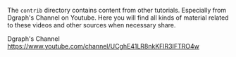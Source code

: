 The `contrib` directory contains content from other tutorials. Especially from Dgraph's Channel on Youtube. Here you will find all kinds of material related to these videos and other sources when necessary share.

Dgraph's Channel https://www.youtube.com/channel/UCghE41LR8nkKFlR3IFTRO4w

